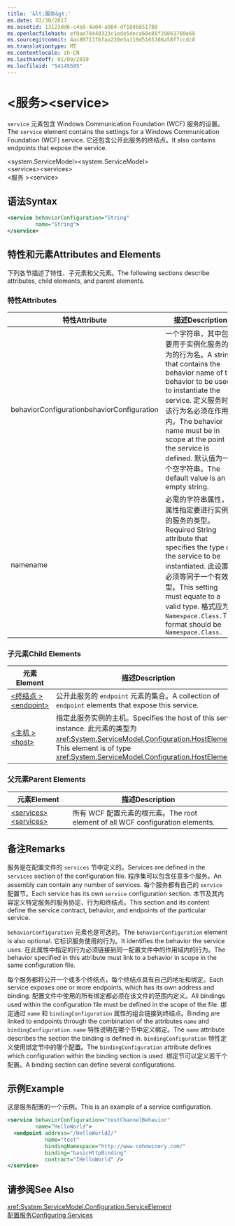 ```yaml
---
title: '&lt;服务&gt;'
ms.date: 03/30/2017
ms.assetid: 13123dd6-c4a9-4a04-a984-df184b851788
ms.openlocfilehash: ef0ae70440323c1ede5deca60e88f29861760e68
ms.sourcegitcommit: 4ac80713f6faa220e5a119d5165308a58f7ccdc8
ms.translationtype: MT
ms.contentlocale: zh-CN
ms.lasthandoff: 01/09/2019
ms.locfileid: "54145505"
---
```

# <a name="ltservicegt"></a><span data-ttu-id="f445b-102">&lt;服务&gt;</span><span class="sxs-lookup"><span data-stu-id="f445b-102">&lt;service&gt;</span></span>
<span data-ttu-id="f445b-103">`service` 元素包含 Windows Communication Foundation (WCF) 服务的设置。</span><span class="sxs-lookup"><span data-stu-id="f445b-103">The `service` element contains the settings for a Windows Communication Foundation (WCF) service.</span></span> <span data-ttu-id="f445b-104">它还包含公开此服务的终结点。</span><span class="sxs-lookup"><span data-stu-id="f445b-104">It also contains endpoints that expose the service.</span></span>  
  
 <span data-ttu-id="f445b-105">\<system.ServiceModel></span><span class="sxs-lookup"><span data-stu-id="f445b-105">\<system.ServiceModel></span></span>  
<span data-ttu-id="f445b-106">\<services></span><span class="sxs-lookup"><span data-stu-id="f445b-106">\<services></span></span>  
<span data-ttu-id="f445b-107">\<服务 ></span><span class="sxs-lookup"><span data-stu-id="f445b-107">\<service></span></span>  
  
## <a name="syntax"></a><span data-ttu-id="f445b-108">语法</span><span class="sxs-lookup"><span data-stu-id="f445b-108">Syntax</span></span>  
  
```xml  
<service behaviorConfiguration="String"
         name="String">
</service>
```  
  
## <a name="attributes-and-elements"></a><span data-ttu-id="f445b-109">特性和元素</span><span class="sxs-lookup"><span data-stu-id="f445b-109">Attributes and Elements</span></span>  
 <span data-ttu-id="f445b-110">下列各节描述了特性、子元素和父元素。</span><span class="sxs-lookup"><span data-stu-id="f445b-110">The following sections describe attributes, child elements, and parent elements.</span></span>  
  
### <a name="attributes"></a><span data-ttu-id="f445b-111">特性</span><span class="sxs-lookup"><span data-stu-id="f445b-111">Attributes</span></span>  
  
|<span data-ttu-id="f445b-112">特性</span><span class="sxs-lookup"><span data-stu-id="f445b-112">Attribute</span></span>|<span data-ttu-id="f445b-113">描述</span><span class="sxs-lookup"><span data-stu-id="f445b-113">Description</span></span>|  
|---------------|-----------------|  
|<span data-ttu-id="f445b-114">behaviorConfiguration</span><span class="sxs-lookup"><span data-stu-id="f445b-114">behaviorConfiguration</span></span>|<span data-ttu-id="f445b-115">一个字符串，其中包含要用于实例化服务的行为的行为名。</span><span class="sxs-lookup"><span data-stu-id="f445b-115">A string that contains the behavior name of the behavior to be used to instantiate the service.</span></span> <span data-ttu-id="f445b-116">定义服务时，该行为名必须在作用域内。</span><span class="sxs-lookup"><span data-stu-id="f445b-116">The behavior name must be in scope at the point the service is defined.</span></span> <span data-ttu-id="f445b-117">默认值为一个空字符串。</span><span class="sxs-lookup"><span data-stu-id="f445b-117">The default value is an empty string.</span></span>|  
|<span data-ttu-id="f445b-118">name</span><span class="sxs-lookup"><span data-stu-id="f445b-118">name</span></span>|<span data-ttu-id="f445b-119">必需的字符串属性，此属性指定要进行实例化的服务的类型。</span><span class="sxs-lookup"><span data-stu-id="f445b-119">Required String attribute that specifies the type of the service to be instantiated.</span></span> <span data-ttu-id="f445b-120">此设置必须等同于一个有效类型。</span><span class="sxs-lookup"><span data-stu-id="f445b-120">This setting must equate to a valid type.</span></span> <span data-ttu-id="f445b-121">格式应为 `Namespace.Class.`</span><span class="sxs-lookup"><span data-stu-id="f445b-121">The format should be `Namespace.Class.`</span></span>|  
  
### <a name="child-elements"></a><span data-ttu-id="f445b-122">子元素</span><span class="sxs-lookup"><span data-stu-id="f445b-122">Child Elements</span></span>  
  
|<span data-ttu-id="f445b-123">元素</span><span class="sxs-lookup"><span data-stu-id="f445b-123">Element</span></span>|<span data-ttu-id="f445b-124">描述</span><span class="sxs-lookup"><span data-stu-id="f445b-124">Description</span></span>|  
|-------------|-----------------|  
|[<span data-ttu-id="f445b-125">\<终结点 ></span><span class="sxs-lookup"><span data-stu-id="f445b-125">\<endpoint></span></span>](../../../../../docs/framework/configure-apps/file-schema/wcf/endpoint-element.md)|<span data-ttu-id="f445b-126">公开此服务的 `endpoint` 元素的集合。</span><span class="sxs-lookup"><span data-stu-id="f445b-126">A collection of `endpoint` elements that expose this service.</span></span>|  
|[<span data-ttu-id="f445b-127">\<主机 ></span><span class="sxs-lookup"><span data-stu-id="f445b-127">\<host></span></span>](../../../../../docs/framework/configure-apps/file-schema/wcf/host.md)|<span data-ttu-id="f445b-128">指定此服务实例的主机。</span><span class="sxs-lookup"><span data-stu-id="f445b-128">Specifies the host of this service instance.</span></span> <span data-ttu-id="f445b-129">此元素的类型为 <xref:System.ServiceModel.Configuration.HostElement>。</span><span class="sxs-lookup"><span data-stu-id="f445b-129">This element is of type <xref:System.ServiceModel.Configuration.HostElement>.</span></span>|  
  
### <a name="parent-elements"></a><span data-ttu-id="f445b-130">父元素</span><span class="sxs-lookup"><span data-stu-id="f445b-130">Parent Elements</span></span>  
  
|<span data-ttu-id="f445b-131">元素</span><span class="sxs-lookup"><span data-stu-id="f445b-131">Element</span></span>|<span data-ttu-id="f445b-132">描述</span><span class="sxs-lookup"><span data-stu-id="f445b-132">Description</span></span>|  
|-------------|-----------------|  
|[<span data-ttu-id="f445b-133">\<services></span><span class="sxs-lookup"><span data-stu-id="f445b-133">\<services></span></span>](../../../../../docs/framework/configure-apps/file-schema/wcf/services.md)|<span data-ttu-id="f445b-134">所有 WCF 配置元素的根元素。</span><span class="sxs-lookup"><span data-stu-id="f445b-134">The root element of all WCF configuration elements.</span></span>|  
  
## <a name="remarks"></a><span data-ttu-id="f445b-135">备注</span><span class="sxs-lookup"><span data-stu-id="f445b-135">Remarks</span></span>  
 <span data-ttu-id="f445b-136">服务是在配置文件的 `services` 节中定义的。</span><span class="sxs-lookup"><span data-stu-id="f445b-136">Services are defined in the `services` section of the configuration file.</span></span> <span data-ttu-id="f445b-137">程序集可以包含任意多个服务。</span><span class="sxs-lookup"><span data-stu-id="f445b-137">An assembly can contain any number of services.</span></span> <span data-ttu-id="f445b-138">每个服务都有自己的 `service` 配置节。</span><span class="sxs-lookup"><span data-stu-id="f445b-138">Each service has its own `service` configuration section.</span></span> <span data-ttu-id="f445b-139">本节及其内容定义特定服务的服务协定、行为和终结点。</span><span class="sxs-lookup"><span data-stu-id="f445b-139">This section and its content define the service contract, behavior, and endpoints of the particular service.</span></span>  
  
 <span data-ttu-id="f445b-140">`behaviorConfiguration` 元素也是可选的。</span><span class="sxs-lookup"><span data-stu-id="f445b-140">The `behaviorConfiguration` element is also optional.</span></span> <span data-ttu-id="f445b-141">它标识服务使用的行为。</span><span class="sxs-lookup"><span data-stu-id="f445b-141">It identifies the behavior the service uses.</span></span> <span data-ttu-id="f445b-142">在此属性中指定的行为必须链接到同一配置文件中的作用域内的行为。</span><span class="sxs-lookup"><span data-stu-id="f445b-142">The behavior specified in this attribute must link to a behavior in scope in the same configuration file.</span></span>  
  
 <span data-ttu-id="f445b-143">每个服务都将公开一个或多个终结点，每个终结点具有自己的地址和绑定。</span><span class="sxs-lookup"><span data-stu-id="f445b-143">Each service exposes one or more endpoints, which has its own address and binding.</span></span> <span data-ttu-id="f445b-144">配置文件中使用的所有绑定都必须在该文件的范围内定义。</span><span class="sxs-lookup"><span data-stu-id="f445b-144">All bindings used within the configuration file must be defined in the scope of the file.</span></span> <span data-ttu-id="f445b-145">绑定通过 `name` 和 `bindingConfiguration` 属性的组合链接到终结点。</span><span class="sxs-lookup"><span data-stu-id="f445b-145">Binding are linked to endpoints through the combination of the attributes `name` and `bindingConfiguration`.</span></span> <span data-ttu-id="f445b-146">`name` 特性说明在哪个节中定义绑定。</span><span class="sxs-lookup"><span data-stu-id="f445b-146">The `name` attribute describes the section the binding is defined in.</span></span> <span data-ttu-id="f445b-147">`bindingConfiguration` 特性定义使用绑定节中的哪个配置。</span><span class="sxs-lookup"><span data-stu-id="f445b-147">The `bindingConfiguration` attribute defines which configuration within the binding section is used.</span></span> <span data-ttu-id="f445b-148">绑定节可以定义若干个配置。</span><span class="sxs-lookup"><span data-stu-id="f445b-148">A binding section can define several configurations.</span></span>  
  
## <a name="example"></a><span data-ttu-id="f445b-149">示例</span><span class="sxs-lookup"><span data-stu-id="f445b-149">Example</span></span>  
 <span data-ttu-id="f445b-150">这是服务配置的一个示例。</span><span class="sxs-lookup"><span data-stu-id="f445b-150">This is an example of a service configuration.</span></span>  
  
```xml  
<service behaviorConfiguration="testChannelBehavior"
         name="HelloWorld">
  <endpoint address="/HelloWorld2/"
            name="test"
            bindingNamespace="http://www.cohowinery.com/"
            binding="basicHttpBinding"
            contract="IHelloWorld" />
</service>
```  
  
## <a name="see-also"></a><span data-ttu-id="f445b-151">请参阅</span><span class="sxs-lookup"><span data-stu-id="f445b-151">See Also</span></span>  
 <xref:System.ServiceModel.Configuration.ServiceElement>  
 [<span data-ttu-id="f445b-152">配置服务</span><span class="sxs-lookup"><span data-stu-id="f445b-152">Configuring Services</span></span>](../../../../../docs/framework/wcf/configuring-services.md)
